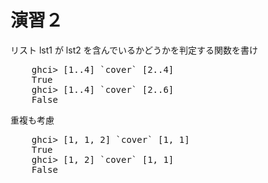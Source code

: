 演習２
======

リスト lst1 が lst2 を含んでいるかどうかを判定する関数を書け

<pre class="brush: plain">
    ghci> [1..4] `cover` [2..4]
    True
    ghci> [1..4] `cover` [2..6]
    False
</pre>

重複も考慮

<pre class="brush: plain">
    ghci> [1, 1, 2] `cover` [1, 1]
    True
    ghci> [1, 2] `cover` [1, 1]
    False
</pre>